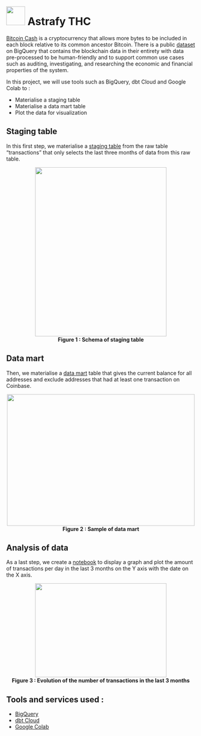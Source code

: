# <img src="https://user-images.githubusercontent.com/79513906/198054530-29587267-0d44-43bf-a90f-b29a4b27b3e8.png" width="50" height="50"> Astrafy THC

[Bitcoin Cash](https://bitcoincash.org/) is a cryptocurrency that allows more bytes to be included in each block relative to its common ancestor Bitcoin. There is a public [dataset](https://console.cloud.google.com/marketplace/product/bitcoin-cash/crypto-bitcoin-cash) on BigQuery that contains the blockchain data in their entirety with data pre-processed to be human-friendly and to support common use cases such as auditing, investigating, and researching the economic and financial properties of the system.

In this project, we will use tools such as BigQuery, dbt Cloud and Google Colab to :
- Materialise a staging table
- Materialise a data mart table
- Plot the data for visualization

## Staging table

In this first step, we materialise a [staging table](https://github.com/NawfelBC/astrafy-thc/blob/main/models/staging_table.sql) from the raw table “transactions” that only selects the last three months of data from this raw table.

<p align="center">
<img src="https://user-images.githubusercontent.com/79513906/198061119-b6084019-ee64-4c43-b178-2ce829dd8452.PNG" width="350" height="450">
<br><strong>Figure 1 : Schema of staging table</br></strong>
</p>

## Data mart

Then, we materialise a [data mart](https://github.com/NawfelBC/astrafy-thc/blob/main/models/data_mart.sql) table that gives the current balance for all addresses and exclude addresses that had at least one transaction on Coinbase.

<p align="center">
<img src="https://user-images.githubusercontent.com/79513906/198061114-1f0d37e2-321d-43e9-8b2c-2539da9ab3e0.PNG" width="500" height="350">
<br><strong>Figure 2 : Sample of data mart</br></strong>
</p>

## Analysis of data

As a last step, we create a [notebook](https://github.com/NawfelBC/astrafy-thc/blob/main/Bitcoin_transactions_analysis.ipynb) to display a graph and plot the amount of transactions per day in the last 3 months on the Y axis with the date on the X axis.

<p align="center">
<img src="https://user-images.githubusercontent.com/79513906/198061117-01b64e0b-ef62-409d-bda4-3193caa0235b.PNG" width="350" height="250">
<br><strong>Figure 3 : Evolution of the number of transactions in the last 3 months</br></strong>
</p>

## Tools and services used :
- [BigQuery](https://cloud.google.com/bigquery)  
- [dbt Cloud](https://www.getdbt.com/product/what-is-dbt/)  
- [Google Colab](https://colab.research.google.com/)
